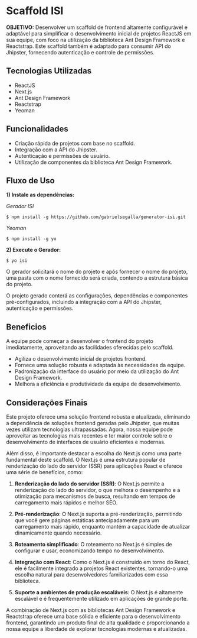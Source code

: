 # Scaffold ISI

 **OBJETIVO:** Desenvolver um scaffold de frontend altamente configurável e adaptável para simplificar o desenvolvimento inicial de projetos ReactJS em sua equipe, com foco na utilização da biblioteca Ant Design Framework e Reactstrap. Este scaffold também é adaptado para consumir API do Jhipster, fornecendo autenticação e controle de permissões.


## Tecnologias Utilizadas
-   ReactJS
-   Next.js
-   Ant Design Framework
-   Reactstrap
-   Yeoman

## Funcionalidades

-   Criação rápida de projetos com base no scaffold.
-   Integração com a API do Jhipster.
-   Autenticação e permissões de usuário.
-   Utilização de componentes da biblioteca Ant Design Framework.

## Fluxo de Uso

**1) Instale as dependências:**  

*Gerador ISI*  
  

    $ npm install -g https://github.com/gabrielsegalla/generator-isi.git
    
*Yeoman*

    $ npm install -g yo

**2) Execute o Gerador:**

    $ yo isi

  O gerador solicitará o nome do projeto e após fornecer o nome do projeto, uma pasta com o nome fornecido será criada, contendo a estrutura básica do projeto.

O projeto gerado conterá as configurações, dependências e componentes pré-configurados, incluindo a integração com a API do Jhipster, autenticação e permissões.

## Beneficios

A equipe pode começar a desenvolver o frontend do projeto imediatamente, aproveitando as facilidades oferecidas pelo scaffold.

 - Agiliza o desenvolvimento inicial de projetos frontend.
- Fornece uma solução robusta e adaptada às necessidades da equipe. 
 - Padronização da interface do usuário por meio da utilização do Ant Design Framework.
  - Melhora a eficiência e produtividade da equipe de desenvolvimento.



## Considerações Finais

Este projeto oferece uma solução frontend robusta e atualizada, eliminando a dependência de soluções frontend geradas pelo Jhipster, que muitas vezes utilizam tecnologias ultrapassadas. Agora, nossa equipe pode aproveitar as tecnologias mais recentes e ter maior controle sobre o desenvolvimento de interfaces de usuário eficientes e modernas.

Além disso, é importante destacar a escolha do Next.js como uma parte fundamental deste scaffold. O Next.js é uma estrutura popular de renderização do lado do servidor (SSR) para aplicações React e oferece uma série de benefícios, como:

1.  **Renderização do lado do servidor (SSR)**: O Next.js permite a renderização do lado do servidor, o que melhora o desempenho e a otimização para mecanismos de busca, resultando em tempos de carregamento mais rápidos e melhor SEO.
    
2.  **Pré-renderização**: O Next.js suporta a pré-renderização, permitindo que você gere páginas estáticas antecipadamente para um carregamento mais rápido, enquanto mantém a capacidade de atualizar dinamicamente quando necessário.
    
3.  **Roteamento simplificado**: O roteamento no Next.js é simples de configurar e usar, economizando tempo no desenvolvimento.
    
4.  **Integração com React**: Como o Next.js é construído em torno do React, ele é facilmente integrado a projetos React existentes, tornando-o uma escolha natural para desenvolvedores familiarizados com essa biblioteca.
    
5.  **Suporte a ambientes de produção escaláveis**: O Next.js é altamente escalável e é frequentemente utilizado em aplicações de grande porte.
    

A combinação de Next.js com as bibliotecas Ant Design Framework e Reactstrap oferece uma base sólida e eficiente para o desenvolvimento frontend, garantindo um produto final de alta qualidade e proporcionando a nossa equipe a liberdade de explorar tecnologias modernas e atualizadas.
